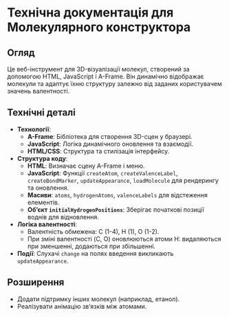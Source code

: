 # Технічна документація для Молекулярного конструктора

## Огляд
Це веб-інструмент для 3D-візуалізації молекул, створений за допомогою HTML, JavaScript і A-Frame. Він динамічно відображає молекули та адаптує їхню структуру залежно від заданих користувачем значень валентності.

## Технічні деталі
- **Технології**: 
  - **A-Frame**: Бібліотека для створення 3D-сцен у браузері.
  - **JavaScript**: Логіка динамічного оновлення та взаємодії.
  - **HTML/CSS**: Структура та стилізація інтерфейсу.
- **Структура коду**:
  - **HTML**: Визначає сцену A-Frame і меню.
  - **JavaScript**: Функції `createAtom`, `createValenceLabel`, `createBondMarker`, `updateAppearance`, `loadMolecule` для рендерингу та оновлення.
  - **Масиви**: `atoms`, `hydrogenAtoms`, `valenceLabels` для відстеження елементів.
  - **Об’єкт `initialHydrogenPositions`**: Зберігає початкові позиції воднів для відновлення.
- **Логіка валентності**:
  - Валентність обмежена: C (1-4), H (1), O (1-2).
  - При зміні валентності (C, O) оновлюються атоми H: видаляються при зменшенні, додаються при збільшенні.
- **Події**: Слухачі `change` на полях введення викликають `updateAppearance`.

## Розширення
- Додати підтримку інших молекул (наприклад, етанол).
- Реалізувати анімацію зв’язків між атомами.

